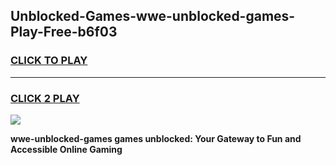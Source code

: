 
## Unblocked-Games-wwe-unblocked-games-Play-Free-b6f03
<h3>
<a href="https://premium76.site?title=wwe-unblocked-games&ref=20M">CLICK TO PLAY</a></h3>
<hr>

<h3>
<a href="https://premium76.site?title=wwe-unblocked-games&ref=20M">CLICK 2 PLAY</a>
  
</h3>

<a href="https://premium76.site?title=wwe-unblocked-games&ref=19M"><img src="https://clearcache.store/games.png"></a>


**wwe-unblocked-games games unblocked: Your Gateway to Fun and Accessible Online Gaming**
